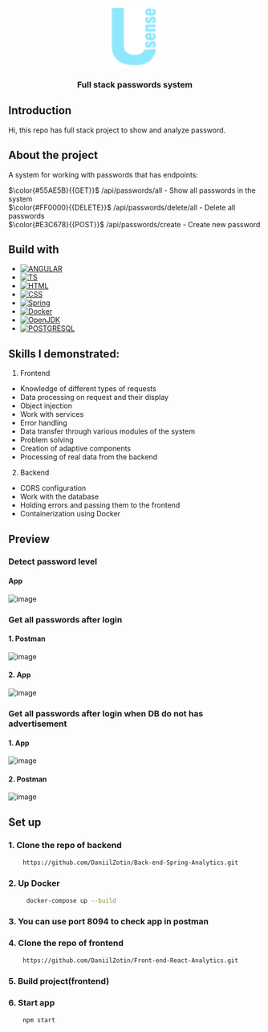 <br />
<div align="center">
  <a href="https://github.com/DaniilZotin/Spring-users-system">
    <img src="Images/usense-logo.png" alt="Logo" width="100" height="120">
  </a>

<h3 align="center" >Full stack passwords system</h3>

</div>

## Introduction
Hi, this repo has full stack project to show and analyze password.


## About the project
A system for working with passwords that has endpoints:

$\color{#55AE5B}{{GET}}$  /api/passwords/all - Show all passwords in the system<br/>
$\color{#FF0000}{{DELETE}}$ /api/passwords/delete/all - Delete all passwords<br/>
$\color{#E3C678}{{POST}}$ /api/passwords/create - Create new password<br/>

## Build with
* [![ANGULAR][ANGULAR]][ANGULAR-url]
* [![TS][TS]][TS-url]
* [![HTML][HTML]][HTML-url]
* [![CSS][CSS]][CSS-url]
* [![Spring][Spring]][Spring-url]
* [![Docker][Docker]][Docker-url]
* [![OpenJDK][OpenJDK]][Docker-url]
* [![POSTGRESQL][POSTGRESQL]][POSTGRESQL-url]

## Skills I demonstrated:
1. Frontend
* Knowledge of different types of requests
* Data processing on request and their display
* Object injection
* Work with services
* Error handling
* Data transfer through various modules of the system
* Problem solving
* Creation of adaptive components
* Processing of real data from the backend

2. Backend
* СORS configuration
* Work with the database
* Holding errors and passing them to the frontend
* Containerization using Docker

## Preview
### Detect password level
#### App
![image](https://github.com/DaniilZotin/Full-Stack-Passwords/assets/85665335/5e33cca1-4126-4385-8ba4-7a8c19102097)



### Get all passwords after login 
#### 1. Postman
![image](https://github.com/DaniilZotin/Full-Stack-Passwords/assets/85665335/74545f36-5d52-4230-a44c-7ff6b99f2e90)

#### 2. App
![image](https://github.com/DaniilZotin/Full-Stack-Passwords/assets/85665335/a029e302-80c4-48a7-b32b-04bcf0e91ac1)



### Get all passwords after login when DB do not has advertisement
#### 1. App
![image](https://github.com/DaniilZotin/Full-Stack-Passwords/assets/85665335/6361389e-5185-4b2e-94db-2ac1883e20e2)
#### 2. Postman
![image](https://github.com/DaniilZotin/Full-Stack-Passwords/assets/85665335/e41e1388-21da-45c7-aa3f-e9ad57cc7997)



## Set up
### 1. Clone the repo of backend
```sh
    https://github.com/DaniilZotin/Back-end-Spring-Analytics.git
```
### 2. Up Docker
```sh
     docker-compose up --build
```
### 3. You can use port 8094 to check app in postman
### 4. Clone the repo of frontend
```sh
    https://github.com/DaniilZotin/Front-end-React-Analytics.git
```
### 5. Build project(frontend)
### 6. Start app
```sh
    npm start
```































[Spring]: https://img.shields.io/badge/Spring-6DB33F?style=for-the-badge&logo=spring&logoColor=white
[Spring-url]: https://spring.io/projects/spring-framework

[Docker]: https://img.shields.io/badge/Docker-2496ED?style=for-the-badge&logo=docker&logoColor=white
[Docker-url]: https://www.docker.com/

[OpenJDK]: https://img.shields.io/badge/OpenJDK-000000?style=for-the-badge&logo=openjdk&logoColor=white
[OpenJDK-url]: https://openjdk.org/

[POSTGRESQL]: https://img.shields.io/badge/postgresql-4169E1?style=for-the-badge&logo=postgresql&logoColor=white
[POSTGRESQL-url]: https://www.postgresql.org/

[ANGULAR]: https://img.shields.io/badge/angular-E8E8E8?style=for-the-badge&logo=angular&logoColor=black
[ANGULAR-url]: https://angular.dev/

[TS]: https://img.shields.io/badge/typescript-3178C6?style=for-the-badge&logo=typescript&logoColor=white
[TS-url]: https://www.typescriptlang.org/

[HTML]: https://img.shields.io/badge/html-E34F26?style=for-the-badge&logo=HTML5&logoColor=white
[HTML-url]: https://developer.mozilla.org/en-US/docs/Web/HTML

[CSS]: https://img.shields.io/badge/CSS3-1572B6?style=for-the-badge&logo=CSS3&logoColor=white
[CSS-url]: https://devdocs.io/css/
